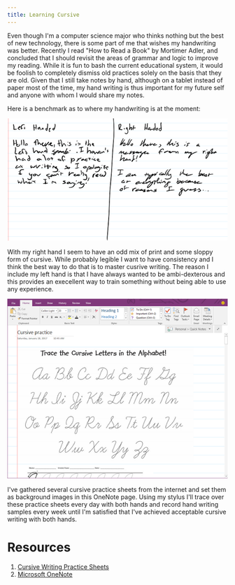 ```yaml
---
title: Learning Cursive
---
```


Even though I'm a computer science major who thinks nothing but the best of new technology, there is some part of me that wishes my handwriting was better. Recently I read "How to Read a Book" by Mortimer Adler, and concluded that I should revisit the areas of grammar and logic to improve my reading. While it is fun to bash the current educational system, it would be foolish to completely dismiss old practices solely on the basis that they are old. Given that I still take notes by hand, although on a tablet instead of paper most of the time, my hand writing is thus important for my future self and anyone with whom I would share my notes.

Here is a benchmark as to where my handwriting is at the moment:

![Hand writing starting point](../images/hand-writing/1-28-17.PNG)

With my right hand I seem to have an odd mix of print and some sloppy form of cursive. While probably legible I want to have consistency and I think the best way to do that is to master cusrive writing. The reason I include my left hand is that I have always wanted to be ambi-dexterous and this provides an execellent way to train something without being able to use any experience.

![Cursive practice OneNote](../images/hand-writing/cursive-practice-notebook.PNG)

I've gathered several cursive practice sheets from the internet and set them as background images in this OneNote page. Using my stylus I'll trace over these practice sheets every day with both hands and record hand writing samples every week until I'm satisfied that I've achieved acceptable cursive writing with both hands.

# Resources
1. [Cursive Writing Practice Sheets](http://toddler-net.com/cursive-numbers.html)
2. [Microsoft OneNote](https://www.onenote.com)
